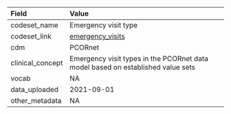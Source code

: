 |Field            |Value                                                                           |
|:----------------|:-------------------------------------------------------------------------------|
|codeset_name     |Emergency visit type                                                            |
|codeset_link     |[emergency_visits](https://github.com/PEDSnet/Variable-Dictionary/blob/main/visit/emergency_visits.csv)|
|cdm              |PCORnet                                                                         |
|clinical_concept |Emergency visit types in the PCORnet data model based on established value sets |
|vocab            |NA                                                                              |
|data_uploaded    |2021-09-01                                                                      |
|other_metadata   |NA                                                                              |
